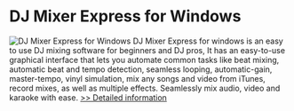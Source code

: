 # DJ Mixer Express for Windows
![DJ Mixer Express for Windows](https://mycommerce.akamaized.net/api/pimages/P300908889/BIG/300908889.PNG)
DJ Mixer Express for windows is an easy to use DJ mixing software for beginners and DJ pros, It has an easy-to-use graphical interface that lets you automate common tasks like beat mixing, automatic beat and tempo detection, seamless looping, automatic-gain, master-tempo, vinyl simulation, mix any songs and video from iTunes, record mixes, as well as multiple effects. Seamlessly mix audio, video and karaoke with ease.
[>> Detailed information](https://secure.shareit.com/shareit/product.html?productid=300908889&affiliateid=200057808)